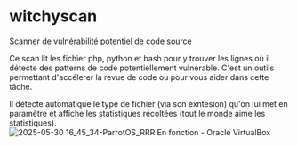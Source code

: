 # witchyscan
Scanner de vulnérabilité potentiel de code source

Ce scan lit les fichier php, python et bash pour y trouver les lignes où il détecte des patterns de code potentiellement vulnérable.
C'est un outils permettant d'accélerer la revue de code ou pour vous aider dans cette tâche.

Il détecte automatique le type de fichier (via son exntesion) qu'on lui met en paramètre et affiche les statistiques récoltées (tout le monde aime les statistiques).
![2025-05-30 16_45_34-ParrotOS_RRR  En fonction  - Oracle VirtualBox](https://github.com/user-attachments/assets/09de39e0-f935-4601-8d63-2b021217cbb9)
